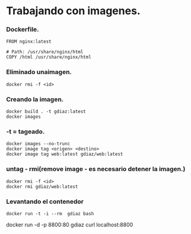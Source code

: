# Trabajando con imagenes.
### Dockerfile.

```
FROM nginx:latest

# Path: /usr/share/nginx/html
COPY /html /usr/share/nginx/html  

```
### Eliminado unaimagen.
```
docker rmi -f <id>
```
### Creando la imagen.
```
docker build . -t gdiaz:latest
docker images
```
### -t = tageado.

```
docker images --no-trunc
docker image tag <origen> <destino>
docker image tag web:latest gdiaz/web:latest
```
### untag - rmi(remove image - es necesario detener la imagen.)
```
docker rmi -f <id>
docker rmi gdiaz/web:latest
```
### Levantando el contenedor
```
docker run -t -i --rm  gdiaz bash
```

docker run -d -p 8800:80 gdiaz
curl localhost:8800
